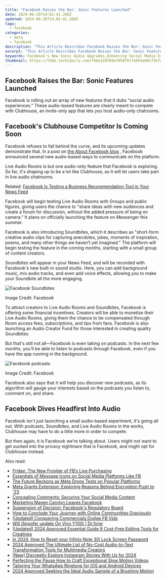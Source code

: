 ```yaml
---
title: "Facebook Raises the Bar: Sonic Features Launched"
date: 2024-06-25T14:02:41.280Z
updated: 2024-06-26T14:02:41.280Z
tags:
  - facebook
categories:
  - meta
  - facebook
description: "This Article Describes Facebook Raises the Bar: Sonic Features Launched"
excerpt: "This Article Describes Facebook Raises the Bar: Sonic Features Launched"
keywords: Facebook's New Sonic Audio Upgrades,Enhancing Social Media Experience with Facebook’s Sonic Innovations,The Future of Facebook Interaction Through Immersive Audio Technology,How Facebook's Latest Sonic Features Are Changing the Digital Landscape,Exploring Facebook's Sound Design,Facebook's Advancements in Audio for Social Networking Platforms,The Evolution of Facebook
thumbnail: https://thmb.techidaily.com/f46e328f69e7058f8174d54a80cf567c4a8edb28d9f0b33722c79996a70bc6bb.jpg
---
```


## Facebook Raises the Bar: Sonic Features Launched

 Facebook is rolling out an array of new features that it dubs "social audio experiences." These audio-based features are clearly meant to compete with Clubhouse, an invite-only app that lets you host audio-only chatrooms.

## Facebook's Clubhouse Competitor Is Coming Soon

 Facebook refuses to fall behind the curve, and its upcoming updates demonstrate that. In a post on [the About Facebook blog](https://about.fb.com/news/2021/04/bringing-social-audio-experiences-to-facebook/) , Facebook announced several new audio-based ways to communicate on the platform.

 Live Audio Rooms is but one audio-only feature that Facebook is exploring. So far, it's shaping up to be a lot like Clubhouse, as it will let users take part in live audio chatrooms.

 Related: [Facebook Is Testing a Business Recommendation Tool in Your News Feed](https://www.makeuseof.com/facebook-testing-business-recommendation-tool-news-feed/)

 Facebook will begin testing Live Audio Rooms with Groups and public figures, giving users the chance to "share ideas with new audiences and create a forum for discussion, without the added pressure of being on camera." It plans on officially launching the feature on Messenger this summer.

 Facebook is also introducing Soundbites, which it describes as "short-form creative audio clips for capturing anecdotes, jokes, moments of inspiration, poems, and many other things we haven’t yet imagined." The platform will begin testing the feature in the coming months, starting with a small group of content creators.

 Soundbites will appear in your News Feed, and will be recorded with Facebook's new built-in sound studio. Here, you can add background music, mix audio tracks, and even add voice effects, allowing you to make your Soundbite all the more engaging.

![Facebook Soundbites](https://static1.makeuseofimages.com/wordpress/wp-content/uploads/2021/04/facebook-audio-soundbites.png)

Image Credit: Facebook

 To attract creators to Live Audio Rooms and Soundbites, Facebook is offering some financial incentives. Creators will be able to monetize their Live Audio Rooms, giving them the chance to be compensated through Room access fees, subscriptions, and tips from fans. Facebook is also launching an Audio Creator Fund for those interested in creating quality Soundbites.

 But that's still not all—Facebook is even taking on podcasts. In the next few months, you'll be able to listen to podcasts through Facebook, even if you have the app running in the background.

![Facebook podcasts](https://static1.makeuseofimages.com/wordpress/wp-content/uploads/2021/04/facebook-podcasts-feature.png)

Image Credit: Facebook

 Facebook also says that it will help you discover new podcasts, as its algorithm will gauge your interests based on the podcasts you listen to, comment on, and share.

## Facebook Dives Headfirst Into Audio

 Facebook isn't just launching a small audio-based experiment, it's going all out. With podcasts, Soundbites, and Live Audio Rooms in the works, Clubhouse may have to do a little more in order to compete.

 But then again, it is Facebook we're talking about. Users might not want to get sucked into the privacy nightmare that is Facebook, and might opt for Clubhouse instead.


<ins class="adsbygoogle"
     style="display:block"
     data-ad-format="autorelaxed"
     data-ad-client="ca-pub-7571918770474297"
     data-ad-slot="1223367746"></ins>



<ins class="adsbygoogle"
     style="display:block"
     data-ad-client="ca-pub-7571918770474297"
     data-ad-slot="8358498916"
     data-ad-format="auto"
     data-full-width-responsive="true"></ins>

<span class="atpl-alsoreadstyle">Also read:</span>
<div><ul>
<li><a href="https://facebook.techidaily.com/friday-the-new-frontier-of-fbs-live-purchasing/"><u>Friday: The New Frontier of FB’s Live Purchasing</u></a></li>
<li><a href="https://facebook.techidaily.com/essentials-of-message-icons-on-social-media-platforms-like-fb/"><u>Essentials of Message Icons on Social Media Platforms Like FB</u></a></li>
<li><a href="https://facebook.techidaily.com/the-future-beckons-as-meta-drops-tests-on-popular-platforms/"><u>The Future Beckons as Meta Drops Tests on Popular Platforms</u></a></li>
<li><a href="https://facebook.techidaily.com/meta-grants-extension-exploring-reasons-behind-encryption-push-to-23/"><u>Meta Grants Extension: Exploring Reasons Behind Encryption Push to '23</u></a></li>
<li><a href="https://facebook.techidaily.com/concealing-comments-securing-your-social-media-content/"><u>Concealing Comments: Securing Your Social Media Content</u></a></li>
<li><a href="https://facebook.techidaily.com/marketing-maven-carolyn-leaves-facebook/"><u>Marketing Maven Carolyn Leaves Facebook</u></a></li>
<li><a href="https://facebook.techidaily.com/suspension-of-decision-facebooks-regulatory-board/"><u>Suspension of Decision: Facebook's Regulatory Board</u></a></li>
<li><a href="https://facebook.techidaily.com/how-to-conclude-your-journey-with-online-communities-graciously/"><u>How to Conclude Your Journey with Online Communities Graciously</u></a></li>
<li><a href="https://facebook-video-files.techidaily.com/updated-conquering-commercials-dodge-fb-vids/"><u>[Updated] Conquering Commercials  Dodge FB Vids</u></a></li>
<li><a href="https://fake-location.techidaily.com/will-ispoofer-update-on-vivo-y100t-drfone-by-drfone-virtual-android/"><u>Will iSpoofer update On Vivo Y100t | Dr.fone</u></a></li>
<li><a href="https://facebook-video-footage.techidaily.com/updated-2024-approved-essential-guide-9-cost-free-editing-tools-for-creatives/"><u>[Updated] 2024 Approved  Essential Guide  9 Cost-Free Editing Tools for Creatives</u></a></li>
<li><a href="https://unlock-android.techidaily.com/in-2024-how-to-reset-your-infinix-note-30i-lock-screen-password-by-drfone-android/"><u>In 2024, How to Reset your Infinix Note 30i Lock Screen Password</u></a></li>
<li><a href="https://sound-tweaking.techidaily.com/2024-approved-the-ultimate-list-of-no-cost-audio-to-text-transformation-tools-for-multimedia-creators/"><u>2024 Approved The Ultimate List of No-Cost Audio-to-Text Transformation Tools for Multimedia Creators</u></a></li>
<li><a href="https://instagram-video-recordings.techidaily.com/new-discreetly-explore-instagram-stories-with-us-for-2024/"><u>[New] Discreetly Explore Instagram Stories With Us for 2024</u></a></li>
<li><a href="https://extra-resources.techidaily.com/perfecting-the-pause-how-to-craft-exceptional-slow-motion-videos/"><u>Perfecting the Pause  How to Craft Exceptional Slow Motion Videos</u></a></li>
<li><a href="https://vp-tips.techidaily.com/tailoring-your-whatsapp-ringtone-for-ios-and-android-devices/"><u>Tailoring Your WhatsApp Ringtone for iOS and Android Devices</u></a></li>
<li><a href="https://audio-shaping.techidaily.com/2024-approved-seeking-the-ideal-audio-sample-of-a-brushing-motion/"><u>2024 Approved Seeking the Ideal Audio Sample of a Brushing Motion</u></a></li>
</ul></div>
